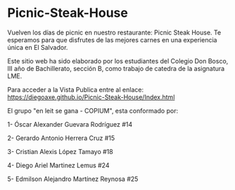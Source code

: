 # Picnic-Steak-House
Vuelven los días de picnic en nuestro restaurante: Picnic Steak House. Te esperamos para que disfrutes de las mejores carnes en una experiencia única en El Salvador.

Este sitio web ha sido elaborado por los estudiantes del Colegio Don Bosco, III año de Bachillerato, sección B, como trabajo de catedra de la asignatura LME.

Para acceder a la Vista Publica entre al enlace: https://diegoaxe.github.io/Picnic-Steak-House/Index.html 

El grupo "en leit se gana - COPIUM", esta conformado por:

1- Óscar Alexander Guevara Rodríguez #14

2- Gerardo Antonio Herrera Cruz #15

3- Cristian Alexis López Tamayo #18

4- Diego Ariel Martinez Lemus #24

5- Edmilson Alejandro Martínez Reynosa #25
